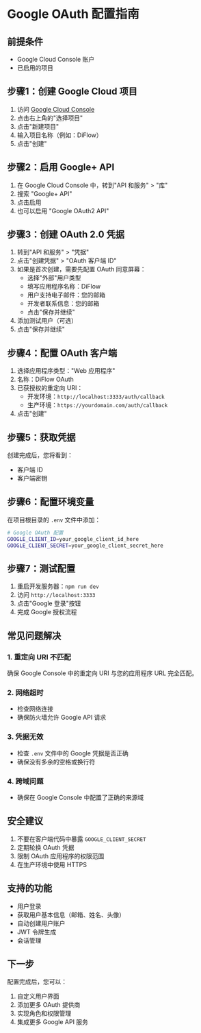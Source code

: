# Google OAuth 配置指南

## 前提条件
- Google Cloud Console 账户
- 已启用的项目

## 步骤1：创建 Google Cloud 项目

1. 访问 [Google Cloud Console](https://console.cloud.google.com/)
2. 点击右上角的"选择项目"
3. 点击"新建项目"
4. 输入项目名称（例如：DiFlow）
5. 点击"创建"

## 步骤2：启用 Google+ API

1. 在 Google Cloud Console 中，转到"API 和服务" > "库"
2. 搜索 "Google+ API"
3. 点击启用
4. 也可以启用 "Google OAuth2 API"

## 步骤3：创建 OAuth 2.0 凭据

1. 转到"API 和服务" > "凭据"
2. 点击"创建凭据" > "OAuth 客户端 ID"
3. 如果是首次创建，需要先配置 OAuth 同意屏幕：
   - 选择"外部"用户类型
   - 填写应用程序名称：DiFlow
   - 用户支持电子邮件：您的邮箱
   - 开发者联系信息：您的邮箱
   - 点击"保存并继续"
4. 添加测试用户（可选）
5. 点击"保存并继续"

## 步骤4：配置 OAuth 客户端

1. 选择应用程序类型："Web 应用程序"
2. 名称：DiFlow OAuth
3. 已获授权的重定向 URI：
   - 开发环境：`http://localhost:3333/auth/callback`
   - 生产环境：`https://yourdomain.com/auth/callback`
4. 点击"创建"

## 步骤5：获取凭据

创建完成后，您将看到：
- 客户端 ID
- 客户端密钥

## 步骤6：配置环境变量

在项目根目录的 `.env` 文件中添加：

```bash
# Google OAuth 配置
GOOGLE_CLIENT_ID=your_google_client_id_here
GOOGLE_CLIENT_SECRET=your_google_client_secret_here
```

## 步骤7：测试配置

1. 重启开发服务器：`npm run dev`
2. 访问 `http://localhost:3333`
3. 点击"Google 登录"按钮
4. 完成 Google 授权流程

## 常见问题解决

### 1. 重定向 URI 不匹配
确保 Google Console 中的重定向 URI 与您的应用程序 URL 完全匹配。

### 2. 网络超时
- 检查网络连接
- 确保防火墙允许 Google API 请求

### 3. 凭据无效
- 检查 `.env` 文件中的 Google 凭据是否正确
- 确保没有多余的空格或换行符

### 4. 跨域问题
- 确保在 Google Console 中配置了正确的来源域

## 安全建议

1. 不要在客户端代码中暴露 `GOOGLE_CLIENT_SECRET`
2. 定期轮换 OAuth 凭据
3. 限制 OAuth 应用程序的权限范围
4. 在生产环境中使用 HTTPS

## 支持的功能

- 用户登录
- 获取用户基本信息（邮箱、姓名、头像）
- 自动创建用户账户
- JWT 令牌生成
- 会话管理

## 下一步

配置完成后，您可以：
1. 自定义用户界面
2. 添加更多 OAuth 提供商
3. 实现角色和权限管理
4. 集成更多 Google API 服务 